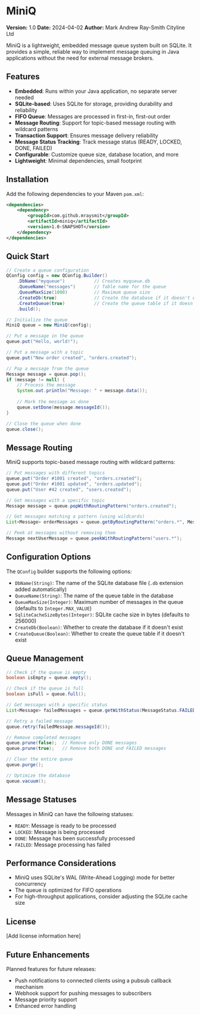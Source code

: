 # MiniQ

**Version:** 1.0
**Date:** 2024-04-02
**Author:** Mark Andrew Ray-Smith Cityline Ltd

MiniQ is a lightweight, embedded message queue system built on SQLite. It provides a simple, reliable way to implement message queuing in Java applications without the need for external message brokers.

## Features

- **Embedded**: Runs within your Java application, no separate server needed
- **SQLite-based**: Uses SQLite for storage, providing durability and reliability
- **FIFO Queue**: Messages are processed in first-in, first-out order
- **Message Routing**: Support for topic-based message routing with wildcard patterns
- **Transaction Support**: Ensures message delivery reliability
- **Message Status Tracking**: Track message status (READY, LOCKED, DONE, FAILED)
- **Configurable**: Customize queue size, database location, and more
- **Lightweight**: Minimal dependencies, small footprint

## Installation

Add the following dependencies to your Maven `pom.xml`:

```xml
<dependencies>
    <dependency>
        <groupId>com.github.mraysmit</groupId>
        <artifactId>miniq</artifactId>
        <version>1.0-SNAPSHOT</version>
    </dependency>
</dependencies>
```

## Quick Start

```java
// Create a queue configuration
QConfig config = new QConfig.Builder()
    .DbName("myqueue")           // Creates myqueue.db
    .QueueName("messages")       // Table name for the queue
    .QueueMaxSize(1000)          // Maximum queue size
    .CreateDb(true)              // Create the database if it doesn't exist
    .CreateQueue(true)           // Create the queue table if it doesn't exist
    .build();

// Initialize the queue
MiniQ queue = new MiniQ(config);

// Put a message in the queue
queue.put("Hello, world!");

// Put a message with a topic
queue.put("New order created", "orders.created");

// Pop a message from the queue
Message message = queue.pop();
if (message != null) {
    // Process the message
    System.out.println("Message: " + message.data());
    
    // Mark the message as done
    queue.setDone(message.messageId());
}

// Close the queue when done
queue.close();
```

## Message Routing

MiniQ supports topic-based message routing with wildcard patterns:

```java
// Put messages with different topics
queue.put("Order #1001 created", "orders.created");
queue.put("Order #1001 updated", "orders.updated");
queue.put("User #42 created", "users.created");

// Get messages with a specific topic
Message message = queue.popWithRoutingPattern("orders.created");

// Get messages matching a pattern (using wildcards)
List<Message> orderMessages = queue.getByRoutingPattern("orders.*", MessageStatus.READY);

// Peek at messages without removing them
Message nextUserMessage = queue.peekWithRoutingPattern("users.*");
```

## Configuration Options

The `QConfig` builder supports the following options:

- `DbName(String)`: The name of the SQLite database file (`.db` extension added automatically)
- `QueueName(String)`: The name of the queue table in the database
- `QueueMaxSize(Integer)`: Maximum number of messages in the queue (defaults to `Integer.MAX_VALUE`)
- `SqliteCacheSizeBytes(Integer)`: SQLite cache size in bytes (defaults to 256000)
- `CreateDb(Boolean)`: Whether to create the database if it doesn't exist
- `CreateQueue(Boolean)`: Whether to create the queue table if it doesn't exist

## Queue Management

```java
// Check if the queue is empty
boolean isEmpty = queue.empty();

// Check if the queue is full
boolean isFull = queue.full();

// Get messages with a specific status
List<Message> failedMessages = queue.getWithStatus(MessageStatus.FAILED);

// Retry a failed message
queue.retry(failedMessage.messageId());

// Remove completed messages
queue.prune(false);  // Remove only DONE messages
queue.prune(true);   // Remove both DONE and FAILED messages

// Clear the entire queue
queue.purge();

// Optimize the database
queue.vacuum();
```

## Message Statuses

Messages in MiniQ can have the following statuses:

- `READY`: Message is ready to be processed
- `LOCKED`: Message is being processed
- `DONE`: Message has been successfully processed
- `FAILED`: Message processing has failed

## Performance Considerations

- MiniQ uses SQLite's WAL (Write-Ahead Logging) mode for better concurrency
- The queue is optimized for FIFO operations
- For high-throughput applications, consider adjusting the SQLite cache size

## License

[Add license information here]

## Future Enhancements

Planned features for future releases:
- Push notifications to connected clients using a pubsub callback mechanism
- Webhook support for pushing messages to subscribers
- Message priority support
- Enhanced error handling
